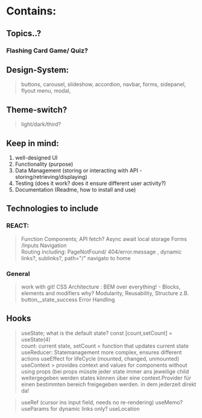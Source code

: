 #  Contains:

## Topics..?

### Flashing Card Game/ Quiz?


## Design-System: 
> buttons, carousel, slideshow, accordion, navbar, forms, sidepanel, flyout menu, modal, 

## Theme-switch?
>light/dark/third?

## Keep in mind:

1. well-designed UI
2. Functionality (purpose)
3. Data Management (storing or interacting with API -storing/retrieving/displaying)
4. Testing (does it work? does it ensure different user activity?)
5. Documentation (Readme, how to install and use)

## Technologies to include
### REACT:
> Function Components;
> API fetch? Async await
> local storage
> Forms /Inputs 
> Navigation  
> Routing
    including: PageNotFound/ 404/error.message , dynamic links?, sublinks?, path="/" navigato to home 

### General
> work with git!
> CSS Architecture : 
    BEM over everything! - Blocks, elements and modifiers 
    why? Modularity, Reusability, Structure
    z.B. button__state_success 
> Error Handling 

## Hooks
> useState;
    what is the default state?
    const [count,setCount] = useState(4)    
    count: current state, setCount = function that updates current state
> useReducer:
    Statemanagement more complex, ensures different actions
> useEffect
    for lifeCycle (mounted, changed, unmounted)
> useContext 
    > provides context and values for components without using props
    (bei props müsste jeder state immer ans jeweilige child weitergegeben werden
    states können über eine context.Provider für einen bestimmten bereich freigegeben werden. in dem jederzeit direkt da!

> useRef 
    (cursor ins input field, needs no re-rendering)
> useMemo?
> useParams
    for dynamic links only?
> useLocation 



